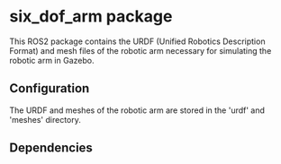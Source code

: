 # six_dof_arm package

This ROS2 package contains the URDF (Unified Robotics Description Format) and mesh files of the robotic arm necessary for simulating the robotic arm in Gazebo.

## Configuration 

The URDF and meshes of the robotic arm are stored in the 'urdf' and 'meshes' directory.

## Dependencies
